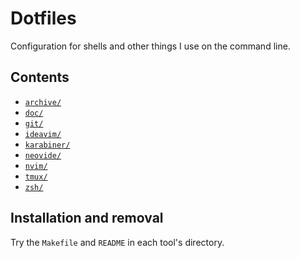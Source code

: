 # Dotfiles

Configuration for shells and other things I use on the command line.

## Contents

- [`archive/`](./archive/README.md)
- [`doc/`](./doc/README.md)
- [`git/`](./git/README.md)
- [`ideavim/`](./ideavim/README.md)
- [`karabiner/`](./karabiner/README.md)
- [`neovide/`](./neovide/README.md)
- [`nvim/`](./nvim/README.md)
- [`tmux/`](./tmux/README.md)
- [`zsh/`](./zsh/README.md)

## Installation and removal

Try the `Makefile` and `README` in each tool's directory.
